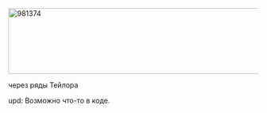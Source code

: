 <img width="563" height="132" alt="981374" src="https://github.com/user-attachments/assets/414041dc-c0d5-4ead-a19a-800d6e0b9c98" />

через ряды Тейлора


upd:
Возможно что-то в коде.
